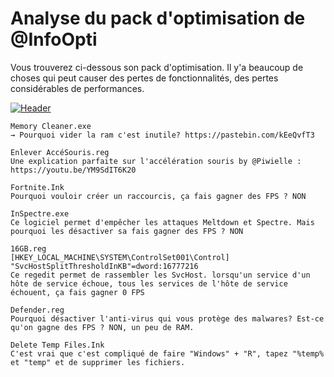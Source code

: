 # Analyse du pack d'optimisation de @InfoOpti
Vous trouverez ci-dessous son pack d'optimisation. Il y'a beaucoup de choses qui peut causer des pertes de fonctionnalités, des pertes considérables de performances.

[![Header](https://pbs.twimg.com/media/E4vIf_9WEAoaLxE?format=png&name=900x900 "Header")](https://pbs.twimg.com/media/E4vIf_9WEAoaLxE?format=png&name=900x900)

```
Memory Cleaner.exe
→ Pourquoi vider la ram c'est inutile? https://pastebin.com/kEeQvfT3
```
```
Enlever AccéSouris.reg
Une explication parfaite sur l'accélération souris by @Piwielle : https://youtu.be/YM9SdIT6K20
```
```
Fortnite.Ink
Pourquoi vouloir créer un raccourcis, ça fais gagner des FPS ? NON
```
```
InSpectre.exe
Ce logiciel permet d'empêcher les attaques Meltdown et Spectre. Mais pourquoi les désactiver sa fais gagner des FPS ? NON
```
```
16GB.reg
[HKEY_LOCAL_MACHINE\SYSTEM\ControlSet001\Control]
"SvcHostSplitThresholdInKB"=dword:16777216
Ce regedit permet de rassembler les SvcHost. lorsqu'un service d'un hôte de service échoue, tous les services de l'hôte de service échouent, ça fais gagner 0 FPS
```
```
Defender.reg
Pourquoi désactiver l'anti-virus qui vous protège des malwares? Est-ce qu'on gagne des FPS ? NON, un peu de RAM.
```
```
Delete Temp Files.Ink
C'est vrai que c'est compliqué de faire "Windows" + "R", tapez "%temp% et "temp" et de supprimer les fichiers.
```
